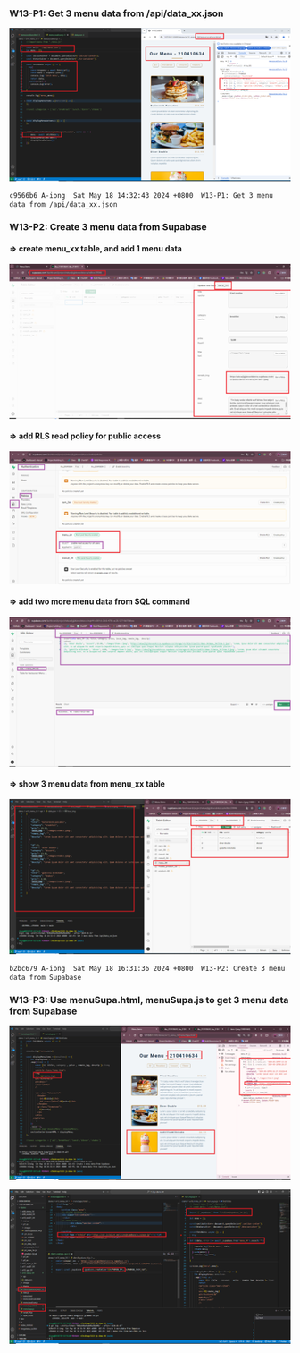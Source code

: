 ### W13-P1: Get 3 menu data from /api/data_xx.json
 
![](w13-p1.png)

```
c9566b6 A-iong  Sat May 18 14:32:43 2024 +0800  W13-P1: Get 3 menu data from /api/data_xx.json

```

### W13-P2: Create 3 menu data from Supabase
 
#### => create menu_xx table, and add 1 menu data
 
![](w13-p2-1.png)
 
#### => add RLS read policy for public access
 
![](w13-p2-2.png)
 
#### => add two more menu data from SQL command
 
![](w13-p2-3.png)
 
#### => show 3 menu data from menu_xx table
 
![](w13-p2-4.png)
 
```
b2bc679 A-iong  Sat May 18 16:31:36 2024 +0800  W13-P2: Create 3 menu data from Supabase

```

### W13-P3: Use menuSupa.html, menuSupa.js to get 3 menu data from Supabase
 
![](w13-p3-1.png)
 
![](w13-p3-2.png)
 
```